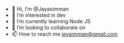 - 👋 Hi, I’m @Jayasimman
- 👀 I’m interested in dev
- 🌱 I’m currently learning Node JS
- 💞️ I’m looking to collaborate on 
- 📫 How to reach me jeysimman@gmail.com

<!---
Jayasimman/Jayasimman is a ✨ special ✨ repository because its `README.md` (this file) appears on your GitHub profile.
You can click the Preview link to take a look at your changes.
--->
